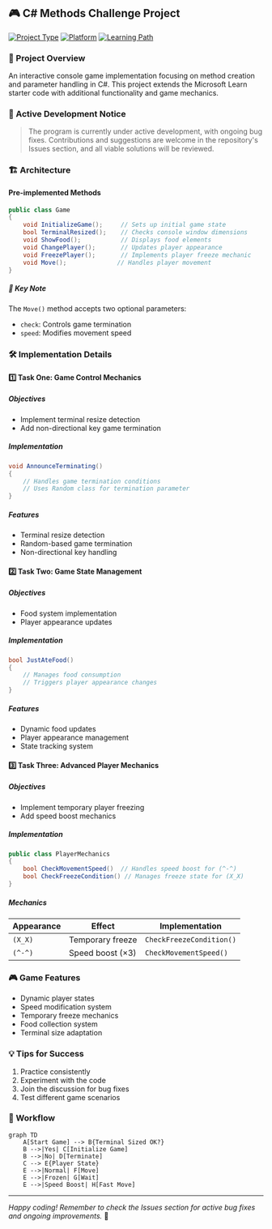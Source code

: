 ## 🎮 C# Methods Challenge Project

[![Project Type](https://img.shields.io/badge/Project-Challenge-success)](https://github.com)
[![Platform](https://img.shields.io/badge/Platform-Console-blue)](https://github.com)
[![Learning Path](https://img.shields.io/badge/Microsoft%20Learn-Getting%20Started%20with%20C%23-orange)](https://github.com)

### 🎯 Project Overview
An interactive console game implementation focusing on method creation and parameter handling in C#. This project extends the Microsoft Learn starter code with additional functionality and game mechanics.

### 🚨 Active Development Notice
> The program is currently under active development, with ongoing bug fixes. Contributions and suggestions are welcome in the repository's Issues section, and all viable solutions will be reviewed.

### 🏗️ Architecture

#### Pre-implemented Methods
```csharp
public class Game
{
    void InitializeGame();     // Sets up initial game state
    bool TerminalResized();    // Checks console window dimensions
    void ShowFood();           // Displays food elements
    void ChangePlayer();       // Updates player appearance
    void FreezePlayer();       // Implements player freeze mechanic
    void Move();              // Handles player movement
}
```

##### 🔑 Key Note
The `Move()` method accepts two optional parameters:
- `check`: Controls game termination
- `speed`: Modifies movement speed

### 🛠️ Implementation Details

#### 1️⃣ Task One: Game Control Mechanics
##### Objectives
- Implement terminal resize detection
- Add non-directional key game termination

##### Implementation
```csharp
void AnnounceTerminating()
{
    // Handles game termination conditions
    // Uses Random class for termination parameter
}
```

##### Features
- Terminal resize detection
- Random-based game termination
- Non-directional key handling

#### 2️⃣ Task Two: Game State Management
##### Objectives
- Food system implementation
- Player appearance updates

##### Implementation
```csharp
bool JustAteFood()
{
    // Manages food consumption
    // Triggers player appearance changes
}
```

##### Features
- Dynamic food updates
- Player appearance management
- State tracking system

#### 3️⃣ Task Three: Advanced Player Mechanics
##### Objectives
- Implement temporary player freezing
- Add speed boost mechanics

##### Implementation
```csharp
public class PlayerMechanics
{
    bool CheckMovementSpeed()  // Handles speed boost for (^-^)
    bool CheckFreezeCondition() // Manages freeze state for (X_X)
}
```

##### Mechanics
| Appearance | Effect | Implementation |
|------------|--------|----------------|
| `(X_X)`    | Temporary freeze | `CheckFreezeCondition()` |
| `(^-^)`    | Speed boost (×3) | `CheckMovementSpeed()` |

### 🎮 Game Features
- Dynamic player states
- Speed modification system
- Temporary freeze mechanics
- Food collection system
- Terminal size adaptation

### 💡 Tips for Success
1. Practice consistently
2. Experiment with the code
3. Join the discussion for bug fixes
4. Test different game scenarios

### 🔄 Workflow
```mermaid
graph TD
    A[Start Game] --> B{Terminal Sized OK?}
    B -->|Yes| C[Initialize Game]
    B -->|No| D[Terminate]
    C --> E{Player State}
    E -->|Normal| F[Move]
    E -->|Frozen| G[Wait]
    E -->|Speed Boost| H[Fast Move]
```

---
*Happy coding! Remember to check the Issues section for active bug fixes and ongoing improvements.* 🚀

